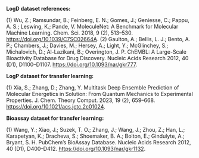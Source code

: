 **LogD dataset references:**

(1)	Wu, Z.; Ramsundar, B.; Feinberg, E. N.; Gomes, J.; Geniesse, C.; Pappu, A. S.; Leswing, K.; Pande, V. MoleculeNet: A Benchmark for Molecular Machine Learning. Chem. Sci. 2018, 9 (2), 513–530. https://doi.org/10.1039/C7SC02664A.
(2)	Gaulton, A.; Bellis, L. J.; Bento, A. P.; Chambers, J.; Davies, M.; Hersey, A.; Light, Y.; McGlinchey, S.; Michalovich, D.; Al-Lazikani, B.; Overington, J. P. ChEMBL: A Large-Scale Bioactivity Database for Drug Discovery. Nucleic Acids Research 2012, 40 (D1), D1100–D1107. https://doi.org/10.1093/nar/gkr777.


**LogP dataset for transfer learning:**

(1)	Xia, S.; Zhang, D.; Zhang, Y. Multitask Deep Ensemble Prediction of Molecular Energetics in Solution: From Quantum Mechanics to Experimental Properties. J. Chem. Theory Comput. 2023, 19 (2), 659–668. https://doi.org/10.1021/acs.jctc.2c01024.


**Bioassay dataset for transfer learning:**

(1)	Wang, Y.; Xiao, J.; Suzek, T. O.; Zhang, J.; Wang, J.; Zhou, Z.; Han, L.; Karapetyan, K.; Dracheva, S.; Shoemaker, B. A.; Bolton, E.; Gindulyte, A.; Bryant, S. H. PubChem’s BioAssay Database. Nucleic Acids Research 2012, 40 (D1), D400–D412. https://doi.org/10.1093/nar/gkr1132.

